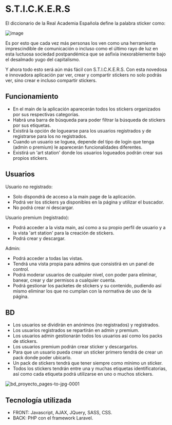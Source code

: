 
# S.T.I.C.K.E.R.S

El diccionario de la Real Academia Española define la palabra sticker como:

![image](https://user-images.githubusercontent.com/67797259/161443658-705d2be7-9de2-4f04-9e95-4fac0fa15d49.png)

Es por esto que cada vez más personas los ven como una herramienta imprescindible de comunicación o incluso como el último rayo de luz en esta luctuosa sociedad postpandémica que se asfixia inexorablemente bajo el desalmado yugo del capitalismo.

Y ahora todo esto será aún más fácil con S.T.I.C.K.E.R.S. Con esta novedosa e innovadora aplicación par ver, crear y compartir stickers no solo podrás ver, sino crear e incluso compartir stickers. 


## Funcionamiento

- En el main de la aplicación aparecerán todos los stickers organizados por sus respectivas categorías.
- Habrá una barra de búsqueda para poder filtrar la búsqueda de stickers por sus etiquetas.
- Existirá la opción de loguearse para los usuarios registrados y de registrarse para los no registrados.
- Cuando un usuario se loguea, depende del tipo de login que tenga (admin o premium) le aparecerán funcionalidades diferentes.
- Existirá un 'art station' donde los usuarios logueados podrán crear sus propios stickers.



## Usuarios

Usuario no registrado: 
   * Solo dispondrá de acceso a la main page de la aplicación.
   * Podrá ver los stickers ya disponibles en la página y utilizar el buscador.
   * No podrá crear ni descargar.

Usuario premium (registrado): 
   * Podrá acceder a la vista main, así como a su propio perfil de usuario y a la vista 'art station' para la creación de stickers.
   * Podrá crear y descargar.
   
Admin:
   * Podrá acceder a todas las vistas.
   * Tendrá una vista propia para admins que consistirá en un panel de control.
   * Podrá moderar usuarios de cualquier nivel, con poder para eliminar, banear, crear y dar permisos a cualquier cuenta.
   * Podrá gestionar los packetes de stickers y su contenido, pudiendo así mismo eliminar los que no cumplan con la normativa de uso de la página.

## BD

- Los usuarios se dividirán en anónimos (no registrados) y registrados.
- Los usuarios registrados se repartirán en admin y premium.
- Los usuarios admin gestionarán todos los usuarios así como los packs de stickers.
- Los usuarios premium podrán crear sticker y descargarlos. 
- Para que un usuario pueda crear un sticker primero tendrá de crear un pack donde poder ubicarlo.
- Un pack de stickers tendrá que tener siempre como mínimo un sticker.
- Todos los stickers tendrán entre una y muchas etiquetas identificatorias, así como cada etiqueta podrá utilizarse en uno o muchos stickers.


![bd_proyecto_pages-to-jpg-0001](https://user-images.githubusercontent.com/67797259/161443318-65f7b367-e76f-42f0-aea2-17439944e6e0.jpg)


## Tecnología utilizada

* FRONT:
    Javascript, AJAX, JQuery, SASS, CSS.
* BACK:
    PHP con el framework Laravel.

    
